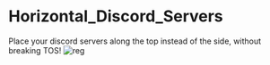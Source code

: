 # Horizontal_Discord_Servers
Place your discord servers along the top instead of the side, without breaking TOS!
![reg](https://user-images.githubusercontent.com/89823371/217397866-8a4f959a-a2c6-4fd5-aa89-d3f4a4db008b.png)

